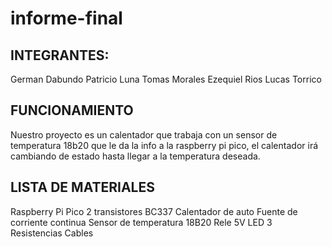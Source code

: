 # informe-final
## INTEGRANTES:
German Dabundo
Patricio Luna 
Tomas Morales
Ezequiel Rios
Lucas Torrico
## FUNCIONAMIENTO
Nuestro proyecto es un calentador que trabaja con un sensor de temperatura 18b20 que le da la info a la raspberry pi pico, el calentador irá cambiando de estado hasta llegar a la temperatura deseada.
## LISTA DE MATERIALES
Raspberry Pi Pico
2 transistores BC337
Calentador de auto
Fuente de corriente continua
Sensor de temperatura 18B20
Rele 5V
LED
3 Resistencias 
Cables 
